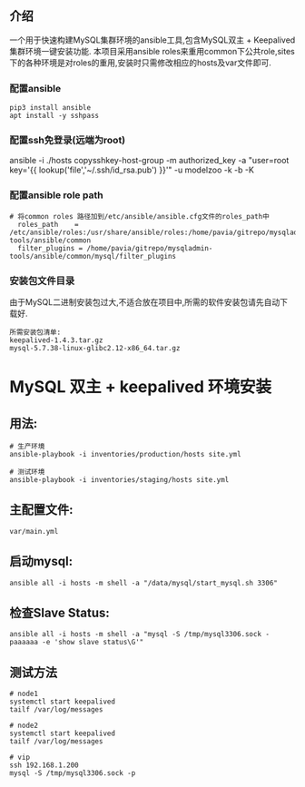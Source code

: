 ## 介绍
一个用于快速构建MySQL集群环境的ansible工具,包含MySQL双主 + Keepalived集群环境一键安装功能.
本项目采用ansible roles来重用common下公共role,sites下的各种环境是对roles的重用,安装时只需修改相应的hosts及var文件即可.


### 配置ansible
```
pip3 install ansible 
apt install -y sshpass
```

### 配置ssh免登录(远端为root)
ansible -i ./hosts copysshkey-host-group -m authorized_key -a "user=root  key='{{ lookup('file','~/.ssh/id_rsa.pub') }}'" -u modelzoo -k -b -K


### 配置ansible role path
```
# 将common roles 路径加到/etc/ansible/ansible.cfg文件的roles_path中
  roles_path    = /etc/ansible/roles:/usr/share/ansible/roles:/home/pavia/gitrepo/mysqladmin-tools/ansible/common
  filter_plugins = /home/pavia/gitrepo/mysqladmin-tools/ansible/common/mysql/filter_plugins
```

### 安装包文件目录
由于MySQL二进制安装包过大,不适合放在项目中,所需的软件安装包请先自动下载好.


```
所需安装包清单:
keepalived-1.4.3.tar.gz
mysql-5.7.38-linux-glibc2.12-x86_64.tar.gz
```


# MySQL 双主 + keepalived 环境安装

## 用法:

    # 生产环境
	ansible-playbook -i inventories/production/hosts site.yml

	# 测试环境
	ansible-playbook -i inventories/staging/hosts site.yml

## 主配置文件:

    var/main.yml

## 启动mysql:

	ansible all -i hosts -m shell -a "/data/mysql/start_mysql.sh 3306"

## 检查Slave Status:

	ansible all -i hosts -m shell -a "mysql -S /tmp/mysql3306.sock -paaaaaa -e 'show slave status\G'"

## 测试方法

    # node1
    systemctl start keepalived
    tailf /var/log/messages

    # node2
    systemctl start keepalived
    tailf /var/log/messages

    # vip
    ssh 192.168.1.200
    mysql -S /tmp/mysql3306.sock -p
